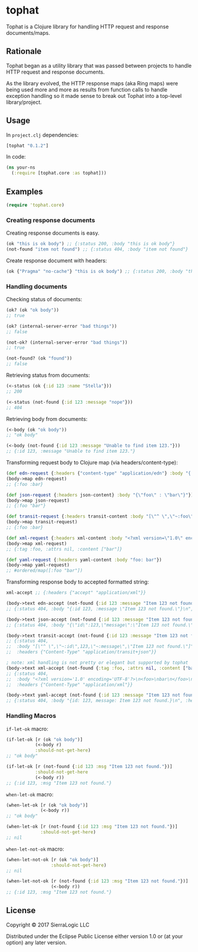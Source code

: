 # tophat

Tophat is a Clojure library for handling HTTP request and response documents/maps.

## Rationale

Tophat began as a utility library that was passed between projects to handle
HTTP request and response documents.

As the library evolved, the HTTP response maps (aka Ring maps) were being used
more and more as results from function calls to handle exception handling
so it made sense to break out Tophat into a top-level library/project. 

## Usage

In `project.clj` dependencies:

```clojure
[tophat "0.1.2"]

```

In code:

```clojure
(ns your-ns
  (:require [tophat.core :as tophat]))

```

## Examples

```clojure
(require 'tophat.core)
```

### Creating response documents

Creating response documents is easy.

```clojure
(ok "this is ok body") ;; {:status 200, :body "this is ok body"}
(not-found "item not found") ;; {:status 404, :body "item not found"}  
```
Create response document with headers:

```clojure
(ok {"Pragma" "no-cache"} "this is ok body") ;; {:status 200, :body "this is ok body", :headers {"Pragma" "no-cache"}} 
```

### Handling documents

Checking status of documents:

```clojure
(ok? (ok "ok body")) 
;; true

(ok? (internal-server-error "bad things")) 
;; false

(not-ok? (internal-server-error "bad things")) 
;; true

(not-found? (ok "found")) 
;; false
```

Retrieving status from documents:

```clojure
(<-status (ok {:id 123 :name "Stella"})) 
;; 200

(<-status (not-found {:id 123 :message "nope"})) 
;; 404
```

Retrieving body from documents:

```clojure
(<-body (ok "ok body")) 
;; "ok body"

(<-body (not-found {:id 123 :message "Unable to find item 123."})) 
;; {:id 123, :message "Unable to find item 123."}
```

Transforming request body to Clojure map (via headers/content-type):

```clojure
(def edn-request {:headers {"content-type" "application/edn"} :body "{:foo :bar}"}) ;; could have used edn-content as headers value
(body->map edn-request) 
;; {:foo :bar}

(def json-request {:headers json-content} :body "{\"foo\" : \"bar\"}"})
(body->map json-request) 
;; {:foo "bar"}

(def transit-request {:headers transit-content :body "[\"^ \",\"~:foo\",\"~:bar\"]"})
(body->map transit-request) 
;; {:foo :bar}

(def xml-request {:headers xml-content :body "<?xml version=\"1.0\" encoding=\"UTF-8\"?><foo>bar</foo>"})
(body->map xml-request) 
;; {:tag :foo, :attrs nil, :content ["bar"]}

(def yaml-request {:headers yaml-content :body "foo: bar"})
(body->map yaml-request) 
;; #ordered/map([:foo "bar"])
```

Transforming response body to accepted formatted string:

```clojure
xml-accept ;; {:headers {"accept" "application/xml"}}

(body->text edn-accept (not-found {:id 123 :message "Item 123 not found."})) 
;; {:status 404, :body "{:id 123, :message \"Item 123 not found.\"}\n", :headers {"Content-Type" "application/edn"}}

(body->text json-accept (not-found {:id 123 :message "Item 123 not found."})) 
;; {:status 404, :body "{\"id\":123,\"message\":\"Item 123 not found.\"}", :headers {"Content-Type" "application/json"}}

(body->text transit-accept (not-found {:id 123 :message "Item 123 not found."}))
;; {:status 404,
;;  :body "[\"^ \",\"~:id\",123,\"~:message\",\"Item 123 not found.\"]",
;;  :headers {"Content-Type" "application/transit+json"}}

; note: xml handling is not pretty or elegant but supported by tophat
(body->text xml-accept (not-found {:tag :foo, :attrs nil, :content ["bar"]}))
;; {:status 404,
;;  :body "<?xml version='1.0' encoding='UTF-8'?>\n<foo>\nbar\n</foo>\n",
;;  :headers {"Content-Type" "application/xml"}}

(body->text yaml-accept (not-found {:id 123 :message "Item 123 not found."}))
;; {:status 404, :body "{id: 123, message: Item 123 not found.}\n", :headers {"Content-Type" "text/yaml"}}
```

### Handling Macros

`if-let-ok` macro:

```clojure
(if-let-ok [r (ok "ok body")]
           (<-body r)
           :should-not-get-here)
;; "ok body"

(if-let-ok [r (not-found {:id 123 :msg "Item 123 not found."})]
           :should-not-get-here
           (<-body r))
;; {:id 123, :msg "Item 123 not found."}

```
`when-let-ok` macro:

```clojure
(when-let-ok [r (ok "ok body")]
             (<-body r))
;; "ok body"

(when-let-ok [r (not-found {:id 123 :msg "Item 123 not found."})]
             :should-not-get-here)
;; nil
```

`when-let-not-ok` macro:

```clojure
(when-let-not-ok [r (ok "ok body")]
                 :should-not-get-here)
;; nil

(when-let-not-ok [r (not-found {:id 123 :msg "Item 123 not found."})]
                 (<-body r))
;; {:id 123, :msg "Item 123 not found."}
```

## License

Copyright © 2017 SierraLogic LLC

Distributed under the Eclipse Public License either version 1.0 or (at
your option) any later version.
